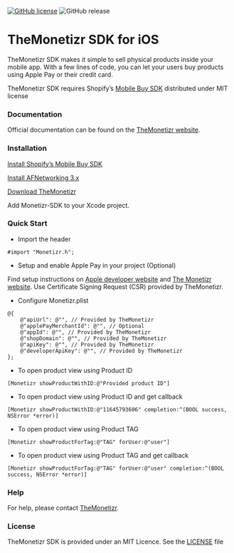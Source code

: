 [![GitHub license](https://img.shields.io/badge/license-MIT-lightgrey.svg)]()
![GitHub release](https://img.shields.io/badge/release-1.2.7-blue.svg)

# TheMonetizr SDK for iOS
TheMonetizr SDK makes it simple to sell physical products inside your mobile app. With a few lines of code, you can let your users buy products using Apple Pay or their credit card.

TheMonetizr SDK requires Shopify’s [Mobile Buy SDK](https://github.com/Shopify/mobile-buy-sdk-ios) distributed under MIT license

### Documentation
Official documentation can be found on the [TheMonetizr website](http://themonetizr.com).

### Installation
[Install Shopify’s Mobile Buy SDK](https://github.com/Shopify/mobile-buy-sdk-ios#installation)

[Install AFNetworking 3.x](https://github.com/AFNetworking/AFNetworking#installation)

<a href="https://github.com/themonetizr/The-Monetizr-SDK">Download TheMonetizr</a>

Add Monetizr-SDK to your Xcode project.

### Quick Start

* Import the header

```objc
#import "Monetizr.h";
```
* Setup and enable Apple Pay in your project (Optional)

Find setup instructions on [Apple developer website](https://developer.apple.com/apple-pay/) and [The Monetizr website](http://themonetizr.com/implementation/). Use Certificate Signing Request (CSR) provided by TheMonetizr.

* Configure Monetizr.plist

```objc
@{
    @"apiUrl": @"", // Provided by TheMonetizr
    @"applePayMerchantId": @"", // Optional
    @"appId": @"", // Provided by TheMonetizr
    @"shopDomain": @"", // Provided by TheMonetizr
    @"apiKey": @"", // Provided by TheMonetizr 
    @"developerApiKey": @"", // Provided by TheMonetizr 
};
```

* To open product view using Product ID

```objc
[Monetizr showProductWithID:@"Provided product ID"]
```
* To open product view using Product ID and get callback

```objc
[Monetizr showProductWithID:@"11645793606" completion:^(BOOL success, NSError *error)]
```

* To open product view using Product TAG

```objc
[Monetizr showProductForTag:@"TAG" forUser:@"user"]
```
* To open product view using Product TAG and get callback

```objc
[Monetizr showProductForTag:@"TAG" forUser:@"user" completion:^(BOOL success, NSError *error)]
```
### Help

For help, please contact [TheMonetizr](http://themonetizr.com).

### License

TheMonetizr SDK is provided under an MIT Licence.  See the [LICENSE](LICENSE) file
